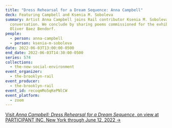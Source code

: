 ```yaml
---
title: "Dress Rehearsal for a Dream Sequence: Anna Campbell"
deck: Featuring Campbell and Ksenia M. Soboleva
summary: Artist Anna Campbell joins Rail contributor Ksenia M. Soboleva for a
  conversation. We conclude by sharing poems commissioned for the exhibition by
  Oliver Baez Bendorf.
people:
  - person: anna-campbell
  - person: ksenia-m-soboleva
date: 2022-06-03T13:00:00-0500
end_date: 2022-06-03T14:30:00-0500
series: 574
collections:
  - the-new-social-environment
event_organizer:
  - the-brooklyn-rail
event_producer:
  - the-brooklyn-rail
event_id: recoqmMo5qKePNlCW
event_platform:
  - zoom
---
```

[Visit *Anna Campbell: Dress Rehearsal for a Dream Sequence*, on view at PARTICIPANT INC, New York through June 12, 2022 →](http://participantinc.org/seasons/season-20/dress-rehearsal-for-a-dream-sequence)